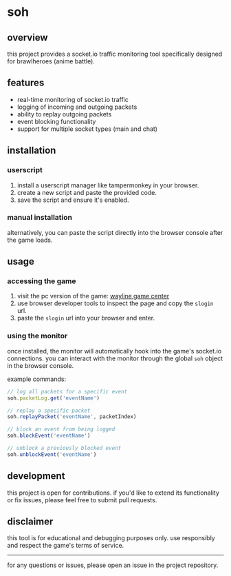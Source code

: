 # soh

## overview

this project provides a socket.io traffic monitoring tool specifically designed for brawlheroes (anime battle).

## features

- real-time monitoring of socket.io traffic
- logging of incoming and outgoing packets
- ability to replay outgoing packets
- event blocking functionality
- support for multiple socket types (main and chat)

## installation

### userscript

1. install a userscript manager like tampermonkey in your browser.
2. create a new script and paste the provided code.
3. save the script and ensure it's enabled.

### manual installation

alternatively, you can paste the script directly into the browser console after the game loads.

## usage

### accessing the game

1. visit the pc version of the game: [wayline game center](https://wayline.game/gameCenter/enjoy?token=zzk4puUOWCH13TXOOb6AuArwvucM++SDGAyizTWWsFypC0Woig2kXz9HVH1zig8eAulLuWVOud86+EudHyYqXwiW41BmJZCKWCF4WRguIzs=)
2. use browser developer tools to inspect the page and copy the `slogin` url.
3. paste the `slogin` url into your browser and enter.

### using the monitor

once installed, the monitor will automatically hook into the game's socket.io connections. you can interact with the monitor through the global `soh` object in the browser console.

example commands:

```javascript
// log all packets for a specific event
soh.packetLog.get('eventName')

// replay a specific packet
soh.replayPacket('eventName', packetIndex)

// block an event from being logged
soh.blockEvent('eventName')

// unblock a previously blocked event
soh.unblockEvent('eventName')
```

## development

this project is open for contributions. if you'd like to extend its functionality or fix issues, please feel free to submit pull requests.

## disclaimer

this tool is for educational and debugging purposes only. use responsibly and respect the game's terms of service.


---

for any questions or issues, please open an issue in the project repository.
